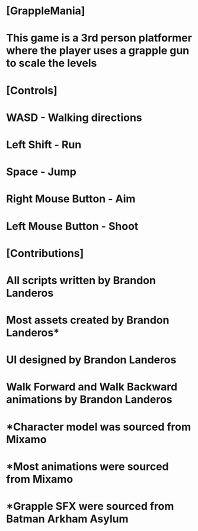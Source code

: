 # [GrappleMania]

# This game is a 3rd person platformer where the player uses a grapple gun to scale the levels

# [Controls]
#   WASD - Walking directions
#   Left Shift - Run
#   Space - Jump
#   Right Mouse Button - Aim
#   Left Mouse Button - Shoot

# [Contributions]
# All scripts written by Brandon Landeros
# Most assets created by Brandon Landeros*
# UI designed by Brandon Landeros
# Walk Forward and Walk Backward animations by Brandon Landeros

# *Character model was sourced from Mixamo
# *Most animations were sourced from Mixamo
# *Grapple SFX were sourced from Batman Arkham Asylum
